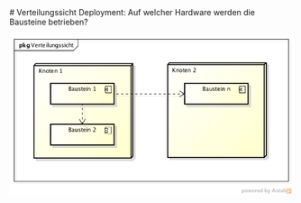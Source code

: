 <a name="Verteilungssicht">
# Verteilungssicht
</a>
Deployment: Auf welcher Hardware werden die Bausteine betrieben?

![Infrastruktur Ebene](./images/Infrastruktur_Ebene_1.png)
